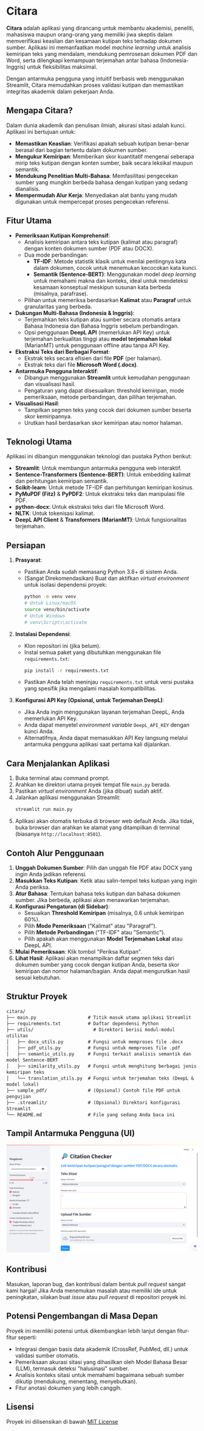 # Citara

**Citara** adalah aplikasi yang dirancang untuk membantu akademisi, peneliti, mahasiswa maupun orang-orang yang memiliki jiwa skeptis dalam memverifikasi keaslian dan kesamaan kutipan teks terhadap dokumen sumber. Aplikasi ini memanfaatkan model *machine learning* untuk analisis kemiripan teks yang mendalam, mendukung pemrosesan dokumen PDF dan Word, serta dilengkapi kemampuan terjemahan antar bahasa (Indonesia-Inggris) untuk fleksibilitas maksimal.

Dengan antarmuka pengguna yang intuitif berbasis web menggunakan Streamlit, Citara memudahkan proses validasi kutipan dan memastikan integritas akademik dalam pekerjaan Anda.

## Mengapa Citara?

Dalam dunia akademik dan penulisan ilmiah, akurasi sitasi adalah kunci. Aplikasi ini bertujuan untuk:
- **Memastikan Keaslian**: Verifikasi apakah sebuah kutipan benar-benar berasal dari bagian tertentu dalam dokumen sumber.
- **Mengukur Kemiripan**: Memberikan skor kuantitatif mengenai seberapa mirip teks kutipan dengan konten sumber, baik secara leksikal maupun semantik.
- **Mendukung Penelitian Multi-Bahasa**: Memfasilitasi pengecekan sumber yang mungkin berbeda bahasa dengan kutipan yang sedang dianalisis.
- **Mempermudah Alur Kerja**: Menyediakan alat bantu yang mudah digunakan untuk mempercepat proses pengecekan referensi.

## Fitur Utama

-   **Pemeriksaan Kutipan Komprehensif**:
    -   Analisis kemiripan antara teks kutipan (kalimat atau paragraf) dengan konten dokumen sumber (PDF atau DOCX).
    -   Dua mode perbandingan:
        -   **TF-IDF**: Metode statistik klasik untuk menilai pentingnya kata dalam dokumen, cocok untuk menemukan kecocokan kata kunci.
        -   **Semantik (Sentence-BERT)**: Menggunakan model *deep learning* untuk memahami makna dan konteks, ideal untuk mendeteksi kesamaan konseptual meskipun susunan kata berbeda (misalnya, parafrase).
    -   Pilihan untuk memeriksa berdasarkan **Kalimat** atau **Paragraf** untuk granularitas yang berbeda.
-   **Dukungan Multi-Bahasa (Indonesia & Inggris)**:
    -   Terjemahkan teks kutipan atau sumber secara otomatis antara Bahasa Indonesia dan Bahasa Inggris sebelum perbandingan.
    -   Opsi penggunaan **DeepL API** (memerlukan API Key) untuk terjemahan berkualitas tinggi atau **model terjemahan lokal** (MarianMT) untuk penggunaan offline atau tanpa API Key.
-   **Ekstraksi Teks dari Berbagai Format**:
    -   Ekstrak teks secara efisien dari file **PDF** (per halaman).
    -   Ekstrak teks dari file **Microsoft Word (.docx)**.
-   **Antarmuka Pengguna Interaktif**:
    -   Dibangun menggunakan **Streamlit** untuk kemudahan penggunaan dan visualisasi hasil.
    -   Pengaturan yang dapat disesuaikan: threshold kemiripan, mode pemeriksaan, metode perbandingan, dan pilihan terjemahan.
-   **Visualisasi Hasil**:
    -   Tampilkan segmen teks yang cocok dari dokumen sumber beserta skor kemiripannya.
    -   Urutkan hasil berdasarkan skor kemiripan atau nomor halaman.


## Teknologi Utama

Aplikasi ini dibangun menggunakan teknologi dan pustaka Python berikut:
-   **Streamlit**: Untuk membangun antarmuka pengguna web interaktif.
-   **Sentence-Transformers (Sentence-BERT)**: Untuk embedding kalimat dan perhitungan kemiripan semantik.
-   **Scikit-learn**: Untuk metode TF-IDF dan perhitungan kemiripan kosinus.
-   **PyMuPDF (Fitz)** & **PyPDF2**: Untuk ekstraksi teks dan manipulasi file PDF.
-   **python-docx**: Untuk ekstraksi teks dari file Microsoft Word.
-   **NLTK**: Untuk tokenisasi kalimat.
-   **DeepL API Client** & **Transformers (MarianMT)**: Untuk fungsionalitas terjemahan.

## Persiapan

1.  **Prasyarat**:
    -   Pastikan Anda sudah memasang Python 3.8+ di sistem Anda.
    -   (Sangat Direkomendasikan) Buat dan aktifkan *virtual environment* untuk isolasi dependensi proyek:
        ```bash
        python -m venv venv
        # Untuk Linux/macOS
        source venv/bin/activate
        # Untuk Windows
        # venv\Scripts\activate
        ```

2.  **Instalasi Dependensi**:
    -   Klon repositori ini (jika belum).
    -   Instal semua paket yang dibutuhkan menggunakan file `requirements.txt`:
        ```bash
        pip install -r requirements.txt
        ```
    -   Pastikan Anda telah meninjau `requirements.txt` untuk versi pustaka yang spesifik jika mengalami masalah kompatibilitas.

3.  **Konfigurasi API Key (Opsional, untuk Terjemahan DeepL)**:
    -   Jika Anda ingin menggunakan layanan terjemahan DeepL, Anda memerlukan API Key.
    -   Anda dapat menyetel *environment variable* `DeepL_API_KEY` dengan kunci Anda.
    -   Alternatifnya, Anda dapat memasukkan API Key langsung melalui antarmuka pengguna aplikasi saat pertama kali dijalankan.

## Cara Menjalankan Aplikasi

1.  Buka terminal atau command prompt.
2.  Arahkan ke direktori utama proyek tempat file `main.py` berada.
3.  Pastikan *virtual environment* Anda (jika dibuat) sudah aktif.
4.  Jalankan aplikasi menggunakan Streamlit:
    ```bash
    streamlit run main.py
    ```
5.  Aplikasi akan otomatis terbuka di browser web default Anda. Jika tidak, buka browser dan arahkan ke alamat yang ditampilkan di terminal (biasanya `http://localhost:8501`).

## Contoh Alur Penggunaan

1.  **Unggah Dokumen Sumber**: Pilih dan unggah file PDF atau DOCX yang ingin Anda jadikan referensi.
2.  **Masukkan Teks Kutipan**: Ketik atau salin-tempel teks kutipan yang ingin Anda periksa.
3.  **Atur Bahasa**: Tentukan bahasa teks kutipan dan bahasa dokumen sumber. Jika berbeda, aplikasi akan menawarkan terjemahan.
4.  **Konfigurasi Pengaturan (di Sidebar)**:
    -   Sesuaikan **Threshold Kemiripan** (misalnya, 0.6 untuk kemiripan 60%).
    -   Pilih **Mode Pemeriksaan** ("Kalimat" atau "Paragraf").
    -   Pilih **Metode Perbandingan** ("TF-IDF" atau "Semantic").
    -   Pilih apakah akan menggunakan **Model Terjemahan Lokal** atau DeepL API.
5.  **Mulai Pemeriksaan**: Klik tombol "Periksa Kutipan".
6.  **Lihat Hasil**: Aplikasi akan menampilkan daftar segmen teks dari dokumen sumber yang cocok dengan kutipan Anda, beserta skor kemiripan dan nomor halaman/bagian. Anda dapat mengurutkan hasil sesuai kebutuhan.

## Struktur Proyek
```
citara/
├── main.py                   # Titik masuk utama aplikasi Streamlit
├── requirements.txt          # Daftar dependensi Python
├── utils/                      # Direktori berisi modul-modul utilitas
│   ├── docx_utils.py         # Fungsi untuk memproses file .docx
│   ├── pdf_utils.py          # Fungsi untuk memproses file .pdf
│   ├── semantic_utils.py     # Fungsi terkait analisis semantik dan model Sentence-BERT
│   ├── similarity_utils.py   # Fungsi untuk menghitung berbagai jenis kemiripan teks
│   └── translation_utils.py  # Fungsi untuk terjemahan teks (DeepL & model lokal)
├── sample_pdf/               # (Opsional) Contoh file PDF untuk pengujian
├── .streamlit/               # (Opsional) Direktori konfigurasi Streamlit
└── README.md                 # File yang sedang Anda baca ini
```

## Tampil Antarmuka Pengguna (UI)

![Contoh Screenshot Aplikasi Citation Checker](UI.png)

## Kontribusi

Masukan, laporan bug, dan kontribusi dalam bentuk *pull request* sangat kami hargai! Jika Anda menemukan masalah atau memiliki ide untuk peningkatan, silakan buat *issue* atau *pull request* di repositori proyek ini.

## Potensi Pengembangan di Masa Depan

Proyek ini memiliki potensi untuk dikembangkan lebih lanjut dengan fitur-fitur seperti:
-   Integrasi dengan basis data akademik (CrossRef, PubMed, dll.) untuk validasi sumber otomatis.
-   Pemeriksaan akurasi sitasi yang dihasilkan oleh Model Bahasa Besar (LLM), termasuk deteksi "halusinasi" sumber.
-   Analisis konteks sitasi untuk memahami bagaimana sebuah sumber dikutip (mendukung, menentang, menyebutkan).
-   Fitur anotasi dokumen yang lebih canggih.

## Lisensi

Proyek ini dilisensikan di bawah [MIT License](LICENSE.md)
